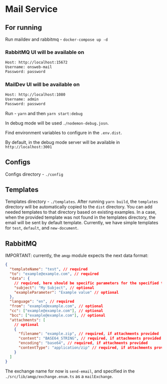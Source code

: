 # Mail Service

## For running

Run maildev and rabbitmq - `docker-compose up -d`

### RabbitMQ UI will be available on

```txt
Host: http://localhost:15672
Username: onsweb-mail
Password: password
```

### MailDev UI will be available on

```txt
Host: http://localhost:1080
Username: admin
Password: password
```

Run - `yarn` and then `yarn start:debug`

In debug mode will be used `./nodemon-debug.josn`.

Find environment variables to configure in the `.env.dist`.

By default, in the debug mode server will be available in `http://localhost:3001`

## Configs

Configs directory - `./config`

## Templates

Templates directory - `./templates`.
After running `yarn build`, the `templates` directory will be automatically copied to the `dist` directory.
You can add needed templates to that directory based on existing examples.
In a case, when the provided template was not found in the templates directory, the email will be sent by default template.
Currently, we have simple templates for `test`, `default`, and `new-document`.

## RabbitMQ

IMPORTANT: currently, the `amqp` module expects the next data format:

```json
{
  "templateName": "test", // required
  "to": "example@example.com", // required
  "data": {
    // required, here should be specific parameters for the specified template
    "subject": "My Subject", // optional
    "exampleParameter": "Example value" // optional
  },
  "language": "en", // required
  "from": "example@example.com", // optional
  "cc": ["example@example.com"], // optional
  "bcc": ["example@example.com"], // optional
  "attachments": [
    // optional
    {
      "filename": "example.zip", // required, if attachments provided
      "content": "BASE64_STRING", // required, if attachments provided
      "encoding": "base64", // required, if attachments provided
      "contentType": "application/zip" // required, if attachments provided
    }
  ]
}
```

The exchange name for now is `send-email`, and specified in the `./src/lib/amqp/exchange.enum.ts` as a `mailExchange`.
